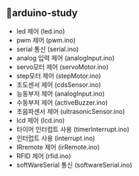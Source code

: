 ## 📂arduino-study
- led 제어 (led.ino)
- pwm 제어 (pwm.ino)
- serial 통신 (serial.ino)
- analog 입력 제어 (analogInput.ino)
- servo모터 제어 (servoMotor.ino)
- step모터 제어 (stepMotor.ino)
- 조도센서 제어 (cdsSensor.ino)
- 능동부저 제어 (analogInput.ino)
- 수동부저 제어 (activeBuzzer.ino)
- 초음파센서 제어 (ultrasonicSensor.ino)
- lcd 제어 (lcd.ino)
- 타이머 인터럽트 사용 (timerInterrupt.ino)
- 인터럽트 사용 (interrupt.ino)
- IRremote 제어 (irRemote.ino)
- RFID 제어 (rfid.ino)
- softWareSerial 통신 (softwareSerial.ino)
